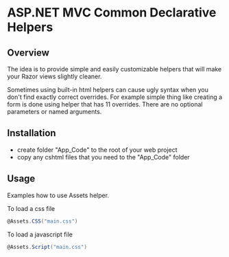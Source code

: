 ASP.NET MVC Common Declarative Helpers
======================================

Overview
--------
The idea is to provide simple and easily customizable helpers that will make your Razor views slightly cleaner.

Sometimes using built-in html helpers can cause ugly syntax when you don't find exactly correct overrides. For example simple thing like creating a form is done using helper that has 11 overrides. There are no optional parameters or named arguments.

Installation
------------
* create folder "App_Code" to the root of your web project
* copy any cshtml files that you need to the "App_Code" folder

Usage
-----
Examples how to use Assets helper.

To load a css file

```csharp
@Assets.CSS("main.css")
```

To load a javascript file

```csharp
@Assets.Script("main.css")
```